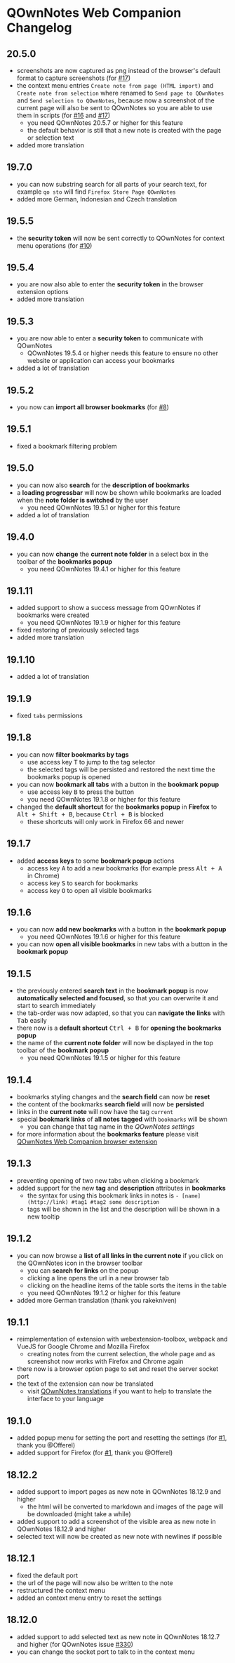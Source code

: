 # QOwnNotes Web Companion Changelog

## 20.5.0
- screenshots are now captured as png instead of the browser's default format to capture screenshots
  (for [#17](https://github.com/qownnotes/web-companion/issues/17))
- the context menu entries `Create note from page (HTML import)` and `Create note from selection`
  where renamed to `Send page to QOwnNotes` and `Send selection to QOwnNotes`, because now a screenshot
  of the current page will also be sent to QOwnNotes so you are able to use them in scripts
  (for [#16](https://github.com/qownnotes/web-companion/issues/16) and [#17](https://github.com/qownnotes/web-companion/issues/17))
    - you need QOwnNotes 20.5.7 or higher for this feature
    - the default behavior is still that a new note is created with the page or selection text
- added more translation

## 19.7.0
- you can now substring search for all parts of your search text, for example `qo sto` will find `Firefox Store Page QOwnNotes`
- added more German, Indonesian and Czech translation

## 19.5.5
- the **security token** will now be sent correctly to QOwnNotes for context menu operations
  (for [#10](https://github.com/qownnotes/web-companion/issues/10))

## 19.5.4
- you are now also able to enter the **security token** in the browser extension options
- added more translation

## 19.5.3
- you are now able to enter a **security token** to communicate with QOwnNotes 
    - QOwnNotes 19.5.4 or higher needs this feature to ensure no other website or application can access your bookmarks
- added a lot of translation

## 19.5.2
- you now can **import all browser bookmarks** (for [#8](https://github.com/qownnotes/web-companion/issues/8))

## 19.5.1
- fixed a bookmark filtering problem

## 19.5.0
- you can now also **search** for the **description of bookmarks**
- a **loading progressbar** will now be shown while bookmarks are loaded when the **note folder is switched** by the user 
    - you need QOwnNotes 19.5.1 or higher for this feature
- added a lot of translation

## 19.4.0
- you can now **change** the **current note folder** in a select box in the toolbar of the **bookmarks popup**
    - you need QOwnNotes 19.4.1 or higher for this feature

## 19.1.11
- added support to show a success message from QOwnNotes if bookmarks were created
    - you need QOwnNotes 19.1.9 or higher for this feature
- fixed restoring of previously selected tags
- added more translation

## 19.1.10
- added a lot of translation

## 19.1.9
- fixed `tabs` permissions

## 19.1.8
- you can now **filter bookmarks by tags**
    - use access key <kbd>T</kbd> to jump to the tag selector
    - the selected tags will be persisted and restored the next time the bookmarks popup is opened
- you can now **bookmark all tabs** with a button in the **bookmark popup**
    - use access key <kbd>B</kbd> to press the button
    - you need QOwnNotes 19.1.8 or higher for this feature
- changed the **default shortcut** for the **bookmarks popup** in **Firefox** to <kbd>Alt + Shift + B</kbd>,
  because <kbd>Ctrl + B</kbd> is blocked
    - these shortcuts will only work in Firefox 66 and newer 

## 19.1.7
- added **access keys** to some **bookmark popup** actions
    - access key <kbd>A</kbd> to add a new bookmarks (for example press <kbd>Alt + A</kbd> in Chrome)
    - access key <kbd>S</kbd> to search for bookmarks
    - access key <kbd>O</kbd> to open all visible bookmarks

## 19.1.6
- you can now **add new bookmarks** with a button in the **bookmark popup**
    - you need QOwnNotes 19.1.6 or higher for this feature
- you can now **open all visible bookmarks** in new tabs with a button in the **bookmark popup**

## 19.1.5
- the previously entered **search text** in the **bookmark popup** is now **automatically selected and focused**,
  so that you can overwrite it and start to search immediately
- the tab-order was now adapted, so that you can **navigate the links** with <kbd>Tab</kbd> easily
- there now is a **default shortcut** <kbd>Ctrl + B</kbd> for **opening the bookmarks popup**
- the name of the **current note folder** will now be displayed in the top toolbar of the **bookmark popup**
    - you need QOwnNotes 19.1.5 or higher for this feature

## 19.1.4
- bookmarks styling changes and the **search field** can now be **reset**
- the content of the bookmarks **search field** will now be **persisted**
- links in the **current note** will now have the tag `current`
- special **bookmark links** of **all notes tagged** with `bookmarks` will be shown
    - you can change that tag name in the *QOwnNotes settings*
- for more information about the **bookmarks feature** please visit
  [QOwnNotes Web Companion browser extension](https://www.qownnotes.org/Knowledge-base/QOwnNotes-Web-Companion-browser-extension)

## 19.1.3
- preventing opening of two new tabs when clicking a bookmark
- added support for the new **tag** and **description** attributes in **bookmarks**
    - the syntax for using this bookmark links in notes is `- [name](http://link) #tag1 #tag2 some description`
    - tags will be shown in the list and the description will be shown in a new tooltip

## 19.1.2
- you can now browse a **list of all links in the current note** if you click on the QOwnNotes icon in the browser toolbar
    - you can **search for links** on the popup
    - clicking a line opens the url in a new browser tab
    - clicking on the headline items of the table sorts the items in the table
    - you need QOwnNotes 19.1.2 or higher for this feature
- added more German translation (thank you rakekniven)

## 19.1.1
- reimplementation of extension with webextension-toolbox, webpack and VueJS for Google Chrome and Mozilla Firefox
    - creating notes from the current selection, the whole page and as screenshot now works with Firefox and Chrome again 
- there now is a browser option page to set and reset the server socket port
- the text of the extension can now be translated
    - visit [QOwnNotes translations](https://crowdin.com/project/qownnotes) if you want to help to translate the
      interface to your language

## 19.1.0
- added popup menu for setting the port and resetting the settings (for [#1](https://github.com/qownnotes/web-companion/issues/1), thank you @Offerel)
- added support for Firefox (for [#1](https://github.com/qownnotes/web-companion/issues/1), thank you @Offerel)

## 18.12.2
- added support to import pages as new note in QOwnNotes 18.12.9 and higher
    - the html will be converted to markdown and images of the page will be downloaded (might take a while)
- added support to add a screenshot of the visible area as new note in QOwnNotes 18.12.9 and higher
- selected text will now be created as new note with newlines if possible

## 18.12.1
- fixed the default port
- the url of the page will now also be written to the note
- restructured the context menu
- added an context menu entry to reset the settings

## 18.12.0
- added support to add selected text as new note in QOwnNotes 18.12.7 and higher
  (for QOwnNotes issue [#330](https://github.com/pbek/QOwnNotes/issues/330))
- you can change the socket port to talk to in the context menu
